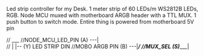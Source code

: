 Led strip controller for my Desk.
1 meter strip of 60 LEDs/m WS2812B LEDs, RGB.
Node MCU muxed with motherboard ARGB header with a TTL MUX.
1 push button to switch mode.
Entire thing is powered from motherboard 5V pin

//												 ___
//NODE_MCU_LED_PIN (A) ---|		\
//												|		 |-- (Y) LED STRIP DIN
//MOBO ARGB PIN		 (B) ---|___/
//MUX_SEL					 (S)______|
